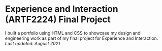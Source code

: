 # Experience and Interaction (ARTF2224) Final Project
I built a portfolio using HTML and CSS to showcase my design and engineering work as part of my final project for Experience and Interaction. *Last updated: August 2021*
